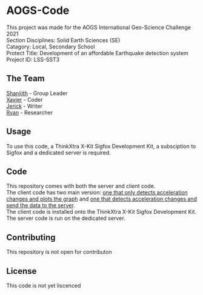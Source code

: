 # AOGS-Code
This project was made for the AOGS International Geo-Science Challenge 2021 <br />
Section Disciplines: Solid Earth Sciences (SE) <br />
Catagory: Local, Secondary School <br />
Protect Title: Development of an affordable Earthquake detection system <br />
Project ID: LSS-SST3 <br />

## The Team
[Shanjiith](https://github.com/Shanjiith-Pranov) - Group Leader <br />
[Xavier](https://github.com/Xavier3372) - Coder <br />
[Jerick](https://github.com/jer123se12) - Writer <br />
[Ryan](https://github.com/theboi) - Researcher <br />

## Usage
To use this code, a ThinkXtra X-Kit Sigfox Development Kit, a subsciption to Sigfox and a dedicated server is required.

## Code
This repository comes with both the server and client code. <br />
The client code has two main version: [one that only detects acceleration changes and plots the graph](https://github.com/Shanjiith-Pranov/AOGS-Code/blob/main/Client%20Code/Detect/client.ino) and [one that detects acceleration changes and send the data to the server](https://github.com/Shanjiith-Pranov/AOGS-Code/blob/main/Client%20Code/Detect%20and%20send%20to%20server/client.ino). <br />
The client code is installed onto the ThinkXtra X-Kit Sigfox Development Kit. <br />
The server code is run on the dedicated server. <br />

## Contributing
This repository is not open for contributon

## License
This code is not yet liscenced
